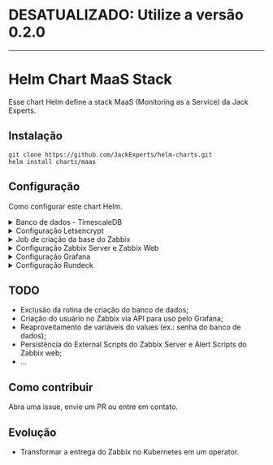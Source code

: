 # DESATUALIZADO: Utilize a versão 0.2.0

---
# Helm Chart MaaS Stack

Esse chart Helm define a stack MaaS (Monitoring as a Service) da Jack Experts.

## Instalação

    git clone https://github.com/JackExperts/helm-charts.git
    helm install charts/maas

## Configuração

Como configurar este chart Helm. 

<details>
  <summary>Banco de dados - TimescaleDB</summary>

  Parâmetro | Descrição | Valor padrão
  --------- | ----------- | -------
  timescaledb-single.enabled | Habilita o timescaledb | true
  timescaledb-single.clusterName | Nome principal do cluster | db-zabbix
  timescaledb-single.replicaCount | Quantiade de replicas do  | 1
  timescaledb-single.loadBalancer.enabled | Uso de loadBalancer | false
  timescaledb-single.backup.enabled | Habilita ou não o backup (se quiser habilitar, veja quais parâmetros precisam ser configurados no chart do ) | false
  timescaledb-single.secrets.credentials.PATRONI_SUPERUSER_PASSWORD | Senha de user postgres | db-zabbix
  timescaledb-single.secrets.credentials.PATRONI_REPLICATION_PASSWORD | Senha de replicacao | db-zabbix
  timescaledb-single.secrets.credentials.PATRONI_admin_PASSWORD | Senha do user patroni | db-zabbix
  timescaledb-single.persistentVolumes.data.enabled | Habilita persistência de dados | true
  timescaledb-single.persistentVolumes.data.size | Tamanho do disco de dados | 5Gi
  timescaledb-single.persistentVolumes.wal.enabled | Habilita persitência do WAL | true
  timescaledb-single.persistentVolumes.wal.size | Tamanho do disco do WAL | 1Gi
  timescaledb-single.resources.limits.cpu | Configuração de limite de CPU | 1
  timescaledb-single.resources.limits.memory | Configuração de limite de RAM | 2048Mi
  timescaledb-single.resources.requests.cpu | Configuração de reserva de CPU | 500m
  timescaledb-single.resources.requests.memory | Configuração de reserva de RAM | 1024Mi
  timescaledb-single.prometheus.enabled | Habilita o monitoramento por padrão | true
  timescaledb-single.prometheus.image.repository | Imagem do exporter prometheus | wrouesnel/postgres_exporter
  timescaledb-single.prometheus.image.tag | Tag da imagem do exporter prometheus | v0.7.0
  timescaledb-single.prometheus.image.pullPolicy | Política de download de imagem do exporter | IfNotPresent

</details>


<details>
  <summary>Configuração Letsencrypt</summary>

Parâmetro | Descrição | Valor padrão
  --------- | ----------- | -------
letsencrypt.enabled | Habilita a criação do ClusterIssuer | true
letsencrypt.name | Nome do Cluster Issuer | letsencrypt-maas
letsencrypt.mail | E-mail válido | 

</details>

<details>
  <summary>Job de criação da base do Zabbix</summary>

Parâmetro | Descrição | Valor padrão
  --------- | ----------- | -------
database.create | Habilita a criação da base ao instalar este chart | true
database.jobName | Nome do job | dbzabbixcreate

</details>

<details>
  <summary>Configuração Zabbix Server e Zabbix Web</summary>

Parâmetro | Descrição | Valor padrão
  --------- | ----------- | -------
zabbix.enabled | Habilita o Zabbix | true
zabbix.zabbixServer.replicaCount | Quantidade de rélicas | 1
zabbix.zabbixServer.hostPort | Uso de porta do tipo HostPport | true
zabbix.zabbixServer.image.repository | Imagem do Zabbix server  | zabbix/zabbix-server-pgsql
zabbix.zabbixServer.image.tag | Tag da imagem do Zabbix server | ubuntu-6.0.5
zabbix.zabbixServer.DB_SERVER_HOST | Host do Banco de dados | db-zabbix
zabbix.zabbixServer.POSTGRES_USER | Usuário de conexão ao banco | postgres
zabbix.zabbixServer.POSTGRES_PASSWORD | Senha de conexão ao banco | db-zabbix
zabbix.zabbixServer.POSTGRES_DB | Nome da base de dados | zabbix
zabbix.zabbixServer.service.type |  | ClusterIP
zabbix.zabbixweb.enabled | Tipo do service do Zabbix Web | true
zabbix.zabbixweb.image.repository | Imagem do Zabbix web | zabbix/zabbix-web-apache-pgsql
zabbix.zabbixweb.image.tag | Tag do Zabbix web | ubuntu-6.0.5
zabbix.zabbixweb.env | ENV para definir o nome | ```{name: ZBX_SERVER_NAME, value: ""}```
zabbix.zabbixweb.ZBX_SERVER_HOST | Endereço do Zabbix Server | zabbix-server
zabbix.zabbixweb.ZBX_SERVER_PORT | Porta do Zabbix Server | 10051
zabbix.zabbixweb.DB_SERVER_HOST | Endereço do banco de dados | db-zabbix
zabbix.zabbixweb.DB_SERVER_PORT | Porta de conexação com o banco de dados | 5432
zabbix.zabbixweb.POSTGRES_USER | Usuário do banco de dados | postgres
zabbix.zabbixweb.POSTGRES_PASSWORD | Senha do respectivo usuário de acesso ao banco de dados | db-zabbix
zabbix.zabbixweb.POSTGRES_DB | Nome da database | zabbix
zabbix.zabbixweb.service.type | Tipo do serviço do Zabbix web | ClusterIP
zabbix.ingress.enabled | Habilita ingress para o Zabbix web | true
zabbix.ingress.annotations.cert-manager.io/cluster-issuer | ClusterIssuer do letsencrypt | letsencrypt-maas
zabbix.ingress.annotations.kubernetes.io/ingress.class | Ingress class do cluster | nginx
zabbix.ingress.domain | Domínio a ser utilizado no ingress | example.local
zabbix.ingress.path | Contexto a ser utilizado | "/"
</details>


<details>
  <summary>Configuração Grafana</summary>

Parâmetro | Descrição | Valor padrão
  --------- | ----------- | -------
grafana.enabled | Habilita o Grafana | false
grafana.persistence.enabled | Habilita persistência para o Grafana | true
grafana.persistence.size | Tamanho do disco para persistir plugins, confs, etc. | 2Gi
grafana.adminUser | Usuário de acesso | admin
grafana.adminPassword | Senha padrão para o usuário de acesso | 
grafana.plugins | Lista de plugins que devem ser instalados | alexanderzobnin-zabbix-app
grafana.env.GF_PLUGINS_ALLOW_LOADING_UNSIGNED_PLUGINS | Lista de plugins permitidos (não assinados) | alexanderzobnin-zabbix-datasource
grafana.env.GF_SERVER_ROOT_URL | Endereço do endpoint do Zabbix | %(protocol)s://%(domain)s:%(http_port)s/dash/
grafana.env.GF_SERVER_SERVE_FROM_SUB_PATH | Env para permitir uso de subpath | true
grafana.datasources.datasources.yaml.apiVersion | ApiVersion do datasources | 1
grafana.datasources.datasources.yaml.datasources | Config do Datasource | Vide values.yaml
grafana.ingress.enabled | Habilita o ingress | true
grafana.ingress.hosts | Domínio de acesso ao Grafana | 
grafana.ingress.path | Path de contexto padrão de acesso | /dash
grafana.ingress.annotations.cert-manager.io/cluster-issuer | Nome do ClusterIssuer Letsencrypt | letsencrypt-maas
grafana.ingress.annotations.kubernetes.io/ingress.class | Nome do Ingress Class | nginx
</details>


<details>
  <summary>Configuração Rundeck</summary>

Parâmetro | Descrição | Valor padrão
  --------- | ----------- | -------
rundeck.enabled | Habilita o Rundeck | false
rundeck.rundeck.adminUser | Configuração de usuário admin | admin:admin,user,admin,architect,deploy,build
rundeck.rundeck.env.RUNDECK_GRAILS_URL | Configuração de url  | http://{{ .Release.Name }}.{{ .Release.Namespace }}.svc.cluster.local
rundeck.rundeck.env.RUNDECK_SERVER_FORWARDED | Env RUNDECK_SERVER_FORWARDED | true
rundeck.rundeck.env.RUNDECK_LOGGING_STRATEGY | Env RUNDECK_LOGGING_STRATEGY | CONSOLE
rundeck.ingress.enabled | Habilita o ingress para o Rundeck | true
rundeck.ingress.annotations.kubernetes.io/ingress.class | Ingress class do cluster | nginx
rundeck.ingress.annotations.cert-manager.io/cluster-issuer | ClusterIssuer letencrypt do cert-manager | letsencrypt-prod
rundeck.ingress.annotations.nginx.ingress.kubernetes.io/proxy-body-size | Body size da requisição | 200m
rundeck.ingress.annotations.nginx.ingress.kubernetes.io/proxy-read-timeout | Timeout de leitura da request | 600
rundeck.ingress.annotations.nginx.ingress.kubernetes.io/proxy-send-timeout | Timeout de envio da request | 600
rundeck.ingress.annotations.nginx.ingress.kubernetes.io/proxy-buffers-number | Número de buffers | 100
rundeck.ingress.annotations.nginx.ingress.kubernetes.io/proxy-buffer-size | Buffer size | 200m
rundeck.ingress.annotations.nginx.ingress.kubernetes.io/client-body-buffer-size | Buffer size do cliente | 200m
rundeck.ingress.paths | Contexto do Rundeck | /
rundeck.ingress.hosts | Domínio de acesso desejado | 
</details>


## TODO

- Exclusão da rotina de criação do banco de dados;
- Criação do usuário no Zabbix via API para uso pelo Grafana;
- Reaproveitamento de variáveis do values (ex.: senha do banco de dados);
- Persistência do External Scripts do Zabbix Server e Alert Scripts do Zabbix web;
- ...

## Como contribuir

Abra uma issue, envie um PR ou entre em contato.

## Evolução

- Transformar a entrega do Zabbix no Kubernetes em um operator.
